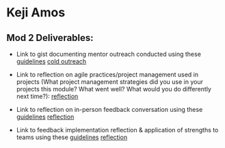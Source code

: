 # Keji Amos


## Mod 2 Deliverables:
* Link to gist documenting mentor outreach conducted using these [guidelines](https://github.com/turingschool/career-development-curriculum/blob/master/module_two/cold_outreach_i_guidelines.md)
[cold outreach](https://gist.github.com/kamos1/60f679edb5ba1677385abdb4ce2769ef)

* Link to reflection on agile practices/project management used in projects (What project management strategies did you use in your projects this module? What went well? What would you do differently next time?):
[reflection](https://gist.github.com/kamos1/489f91b11b3a5ef27c5980111cf4ed03)

* Link to reflection on in-person feedback conversation using these [guidelines](https://github.com/turingschool/career-development-curriculum/blob/master/module_two/feedback_conversation_reflection_guidelines.md)
[reflection](https://gist.github.com/kamos1/edc32b0b67aca9c7645ffa661fcdd6a1)

* Link to feedback implementation reflection & application of strengths to teams using these [guidelines](https://github.com/turingschool/career-development-curriculum/blob/master/module_two/feedback_implementation_strengths_reflection.md)
[reflection](https://gist.github.com/kamos1/1279f1b484c8f3a178fc0352172c4ea7)
